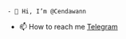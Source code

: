 ```
- 👋 Hi, I’m @Cendawann
```
- 📫 How to reach me <a href="https://t.me/Cendawann">Telegram</a>
<!---
Cendawann/Cendawann is a ✨ special ✨ repository because its `README.md` (this file) appears on your GitHub profile.
You can click the Preview link to take a look at your changes.
--->
